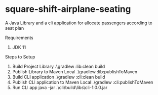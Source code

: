 # square-shift-airplane-seating
A  Java Library and a cli application for allocate passengers according to seat plan

Requirements

1. JDK 11

Steps to Setup 
1. Build Project Library .\gradlew :lib:clean build 
2. Publish Library to Maven Local .\gradlew :lib:publishToMaven
3. Build CLI application .\gradlew :cli:clean build
4. Publish CLI application to Maven Local .\gradlew :cli:publishToMaven
5. Run CLI app java -jar .\cli\build\libs\cli-1.0.0.jar
